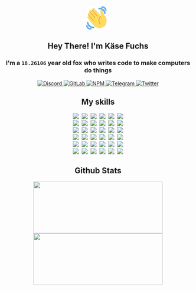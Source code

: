 <div><p align=center><img src=./resources/images/wave.gif width=64px height=64px></p><h2 align=center>Hey There! I'm Käse Fuchs</h2><h3 align=center>I'm a <code>18.26106</code> year old fox who writes code to make computers do things</h3><p align=center><a href=https://discord.com/users/507526681125322772><img alt=Discord src="https://img.shields.io/badge/Discord-5865F2?logo=discord&logoColor=white&style=flat-square#9f422f5529f4150ea7fd83e194ce9198"> </a><a href=https://gitlab.com/kasefuchs><img alt=GitLab src="https://img.shields.io/badge/GitLab-330F63?logo=gitlab&logoColor=white&style=flat-square#9f422f5529f4150ea7fd83e194ce9198"> </a><a href=https://npmjs.com/~kasefuchs><img alt=NPM src="https://img.shields.io/badge/NPM-CB3837?logo=npm&logoColor=white&style=flat-square#9f422f5529f4150ea7fd83e194ce9198"> </a><a href=https://t.me/kasefuchs><img alt=Telegram src="https://img.shields.io/badge/Telegram-2CA5E0?logo=telegram&logoColor=white&style=flat-square#9f422f5529f4150ea7fd83e194ce9198"> </a><a href=https://twitter.com/kasefuchs><img alt=Twitter src="https://img.shields.io/badge/Twitter-1DA1F2?logo=twitter&logoColor=white&style=flat-square#9f422f5529f4150ea7fd83e194ce9198"></a></p><h2 align=center>My skills</h2><p align=center><a href=https://aws.amazon.com/ ><picture><source srcset="https://skillicons.dev/icons?i=aws&theme=dark#9f422f5529f4150ea7fd83e194ce9198" media="(prefers-color-scheme: dark)"><source srcset="https://skillicons.dev/icons?i=aws&theme=light#9f422f5529f4150ea7fd83e194ce9198" media="(prefers-color-scheme: light), (prefers-color-scheme: no-preference)"><img src="https://skillicons.dev/icons?i=aws&theme=light#9f422f5529f4150ea7fd83e194ce9198"></picture></a>&nbsp;&nbsp;<a href=https://en.wikipedia.org/wiki/Bash_(Unix_shell)><picture><source srcset="https://skillicons.dev/icons?i=bash&theme=dark#9f422f5529f4150ea7fd83e194ce9198" media="(prefers-color-scheme: dark)"><source srcset="https://skillicons.dev/icons?i=bash&theme=light#9f422f5529f4150ea7fd83e194ce9198" media="(prefers-color-scheme: light), (prefers-color-scheme: no-preference)"><img src="https://skillicons.dev/icons?i=bash&theme=light#9f422f5529f4150ea7fd83e194ce9198"></picture></a>&nbsp;&nbsp;<a href=https://discord.com/developers/docs><picture><source srcset="https://skillicons.dev/icons?i=bots&theme=dark#9f422f5529f4150ea7fd83e194ce9198" media="(prefers-color-scheme: dark)"><source srcset="https://skillicons.dev/icons?i=bots&theme=light#9f422f5529f4150ea7fd83e194ce9198" media="(prefers-color-scheme: light), (prefers-color-scheme: no-preference)"><img src="https://skillicons.dev/icons?i=bots&theme=light#9f422f5529f4150ea7fd83e194ce9198"></picture></a>&nbsp;&nbsp;<a href=https://www.cloudflare.com/ ><picture><source srcset="https://skillicons.dev/icons?i=cloudflare&theme=dark#9f422f5529f4150ea7fd83e194ce9198" media="(prefers-color-scheme: dark)"><source srcset="https://skillicons.dev/icons?i=cloudflare&theme=light#9f422f5529f4150ea7fd83e194ce9198" media="(prefers-color-scheme: light), (prefers-color-scheme: no-preference)"><img src="https://skillicons.dev/icons?i=cloudflare&theme=light#9f422f5529f4150ea7fd83e194ce9198"></picture></a>&nbsp;&nbsp;<a href=https://en.wikipedia.org/wiki/CSS><picture><source srcset="https://skillicons.dev/icons?i=css&theme=dark#9f422f5529f4150ea7fd83e194ce9198" media="(prefers-color-scheme: dark)"><source srcset="https://skillicons.dev/icons?i=css&theme=light#9f422f5529f4150ea7fd83e194ce9198" media="(prefers-color-scheme: light), (prefers-color-scheme: no-preference)"><img src="https://skillicons.dev/icons?i=css&theme=light#9f422f5529f4150ea7fd83e194ce9198"></picture></a>&nbsp;&nbsp;<a href=https://www.docker.com/ ><picture><source srcset="https://skillicons.dev/icons?i=docker&theme=dark#9f422f5529f4150ea7fd83e194ce9198" media="(prefers-color-scheme: dark)"><source srcset="https://skillicons.dev/icons?i=docker&theme=light#9f422f5529f4150ea7fd83e194ce9198" media="(prefers-color-scheme: light), (prefers-color-scheme: no-preference)"><img src="https://skillicons.dev/icons?i=docker&theme=light#9f422f5529f4150ea7fd83e194ce9198"></picture></a><br><a href=https://www.electronjs.org/ ><picture><source srcset="https://skillicons.dev/icons?i=electron&theme=dark#9f422f5529f4150ea7fd83e194ce9198" media="(prefers-color-scheme: dark)"><source srcset="https://skillicons.dev/icons?i=electron&theme=light#9f422f5529f4150ea7fd83e194ce9198" media="(prefers-color-scheme: light), (prefers-color-scheme: no-preference)"><img src="https://skillicons.dev/icons?i=electron&theme=light#9f422f5529f4150ea7fd83e194ce9198"></picture></a>&nbsp;&nbsp;<a href=https://expressjs.com/ ><picture><source srcset="https://skillicons.dev/icons?i=express&theme=dark#9f422f5529f4150ea7fd83e194ce9198" media="(prefers-color-scheme: dark)"><source srcset="https://skillicons.dev/icons?i=express&theme=light#9f422f5529f4150ea7fd83e194ce9198" media="(prefers-color-scheme: light), (prefers-color-scheme: no-preference)"><img src="https://skillicons.dev/icons?i=express&theme=light#9f422f5529f4150ea7fd83e194ce9198"></picture></a>&nbsp;&nbsp;<a href=https://www.figma.com/ ><picture><source srcset="https://skillicons.dev/icons?i=figma&theme=dark#9f422f5529f4150ea7fd83e194ce9198" media="(prefers-color-scheme: dark)"><source srcset="https://skillicons.dev/icons?i=figma&theme=light#9f422f5529f4150ea7fd83e194ce9198" media="(prefers-color-scheme: light), (prefers-color-scheme: no-preference)"><img src="https://skillicons.dev/icons?i=figma&theme=light#9f422f5529f4150ea7fd83e194ce9198"></picture></a>&nbsp;&nbsp;<a href=https://firebase.google.com/ ><picture><source srcset="https://skillicons.dev/icons?i=firebase&theme=dark#9f422f5529f4150ea7fd83e194ce9198" media="(prefers-color-scheme: dark)"><source srcset="https://skillicons.dev/icons?i=firebase&theme=light#9f422f5529f4150ea7fd83e194ce9198" media="(prefers-color-scheme: light), (prefers-color-scheme: no-preference)"><img src="https://skillicons.dev/icons?i=firebase&theme=light#9f422f5529f4150ea7fd83e194ce9198"></picture></a>&nbsp;&nbsp;<a href=https://flask.palletsprojects.com/ ><picture><source srcset="https://skillicons.dev/icons?i=flask&theme=dark#9f422f5529f4150ea7fd83e194ce9198" media="(prefers-color-scheme: dark)"><source srcset="https://skillicons.dev/icons?i=flask&theme=light#9f422f5529f4150ea7fd83e194ce9198" media="(prefers-color-scheme: light), (prefers-color-scheme: no-preference)"><img src="https://skillicons.dev/icons?i=flask&theme=light#9f422f5529f4150ea7fd83e194ce9198"></picture></a>&nbsp;&nbsp;<a href=https://cloud.google.com/ ><picture><source srcset="https://skillicons.dev/icons?i=gcp&theme=dark#9f422f5529f4150ea7fd83e194ce9198" media="(prefers-color-scheme: dark)"><source srcset="https://skillicons.dev/icons?i=gcp&theme=light#9f422f5529f4150ea7fd83e194ce9198" media="(prefers-color-scheme: light), (prefers-color-scheme: no-preference)"><img src="https://skillicons.dev/icons?i=gcp&theme=light#9f422f5529f4150ea7fd83e194ce9198"></picture></a><br><a href=https://git-scm.com/ ><picture><source srcset="https://skillicons.dev/icons?i=git&theme=dark#9f422f5529f4150ea7fd83e194ce9198" media="(prefers-color-scheme: dark)"><source srcset="https://skillicons.dev/icons?i=git&theme=light#9f422f5529f4150ea7fd83e194ce9198" media="(prefers-color-scheme: light), (prefers-color-scheme: no-preference)"><img src="https://skillicons.dev/icons?i=git&theme=light#9f422f5529f4150ea7fd83e194ce9198"></picture></a>&nbsp;&nbsp;<a href=https://github.com/ ><picture><source srcset="https://skillicons.dev/icons?i=github&theme=dark#9f422f5529f4150ea7fd83e194ce9198" media="(prefers-color-scheme: dark)"><source srcset="https://skillicons.dev/icons?i=github&theme=light#9f422f5529f4150ea7fd83e194ce9198" media="(prefers-color-scheme: light), (prefers-color-scheme: no-preference)"><img src="https://skillicons.dev/icons?i=github&theme=light#9f422f5529f4150ea7fd83e194ce9198"></picture></a>&nbsp;&nbsp;<a href=https://gitlab.com/ ><picture><source srcset="https://skillicons.dev/icons?i=gitlab&theme=dark#9f422f5529f4150ea7fd83e194ce9198" media="(prefers-color-scheme: dark)"><source srcset="https://skillicons.dev/icons?i=gitlab&theme=light#9f422f5529f4150ea7fd83e194ce9198" media="(prefers-color-scheme: light), (prefers-color-scheme: no-preference)"><img src="https://skillicons.dev/icons?i=gitlab&theme=light#9f422f5529f4150ea7fd83e194ce9198"></picture></a>&nbsp;&nbsp;<a href=https://www.heroku.com/ ><picture><source srcset="https://skillicons.dev/icons?i=heroku&theme=dark#9f422f5529f4150ea7fd83e194ce9198" media="(prefers-color-scheme: dark)"><source srcset="https://skillicons.dev/icons?i=heroku&theme=light#9f422f5529f4150ea7fd83e194ce9198" media="(prefers-color-scheme: light), (prefers-color-scheme: no-preference)"><img src="https://skillicons.dev/icons?i=heroku&theme=light#9f422f5529f4150ea7fd83e194ce9198"></picture></a>&nbsp;&nbsp;<a href=https://en.wikipedia.org/wiki/HTML><picture><source srcset="https://skillicons.dev/icons?i=html&theme=dark#9f422f5529f4150ea7fd83e194ce9198" media="(prefers-color-scheme: dark)"><source srcset="https://skillicons.dev/icons?i=html&theme=light#9f422f5529f4150ea7fd83e194ce9198" media="(prefers-color-scheme: light), (prefers-color-scheme: no-preference)"><img src="https://skillicons.dev/icons?i=html&theme=light#9f422f5529f4150ea7fd83e194ce9198"></picture></a>&nbsp;&nbsp;<a href=https://en.wikipedia.org/wiki/JavaScript><picture><source srcset="https://skillicons.dev/icons?i=js&theme=dark#9f422f5529f4150ea7fd83e194ce9198" media="(prefers-color-scheme: dark)"><source srcset="https://skillicons.dev/icons?i=js&theme=light#9f422f5529f4150ea7fd83e194ce9198" media="(prefers-color-scheme: light), (prefers-color-scheme: no-preference)"><img src="https://skillicons.dev/icons?i=js&theme=light#9f422f5529f4150ea7fd83e194ce9198"></picture></a><br><a href=https://en.wikipedia.org/wiki/Linux><picture><source srcset="https://skillicons.dev/icons?i=linux&theme=dark#9f422f5529f4150ea7fd83e194ce9198" media="(prefers-color-scheme: dark)"><source srcset="https://skillicons.dev/icons?i=linux&theme=light#9f422f5529f4150ea7fd83e194ce9198" media="(prefers-color-scheme: light), (prefers-color-scheme: no-preference)"><img src="https://skillicons.dev/icons?i=linux&theme=light#9f422f5529f4150ea7fd83e194ce9198"></picture></a>&nbsp;&nbsp;<a href=https://mui.com/ ><picture><source srcset="https://skillicons.dev/icons?i=materialui&theme=dark#9f422f5529f4150ea7fd83e194ce9198" media="(prefers-color-scheme: dark)"><source srcset="https://skillicons.dev/icons?i=materialui&theme=light#9f422f5529f4150ea7fd83e194ce9198" media="(prefers-color-scheme: light), (prefers-color-scheme: no-preference)"><img src="https://skillicons.dev/icons?i=materialui&theme=light#9f422f5529f4150ea7fd83e194ce9198"></picture></a>&nbsp;&nbsp;<a href=https://en.wikipedia.org/wiki/Markdown><picture><source srcset="https://skillicons.dev/icons?i=md&theme=dark#9f422f5529f4150ea7fd83e194ce9198" media="(prefers-color-scheme: dark)"><source srcset="https://skillicons.dev/icons?i=md&theme=light#9f422f5529f4150ea7fd83e194ce9198" media="(prefers-color-scheme: light), (prefers-color-scheme: no-preference)"><img src="https://skillicons.dev/icons?i=md&theme=light#9f422f5529f4150ea7fd83e194ce9198"></picture></a>&nbsp;&nbsp;<a href=https://www.mongodb.com/ ><picture><source srcset="https://skillicons.dev/icons?i=mongodb&theme=dark#9f422f5529f4150ea7fd83e194ce9198" media="(prefers-color-scheme: dark)"><source srcset="https://skillicons.dev/icons?i=mongodb&theme=light#9f422f5529f4150ea7fd83e194ce9198" media="(prefers-color-scheme: light), (prefers-color-scheme: no-preference)"><img src="https://skillicons.dev/icons?i=mongodb&theme=light#9f422f5529f4150ea7fd83e194ce9198"></picture></a>&nbsp;&nbsp;<a href=https://www.mysql.com/ ><picture><source srcset="https://skillicons.dev/icons?i=mysql&theme=dark#9f422f5529f4150ea7fd83e194ce9198" media="(prefers-color-scheme: dark)"><source srcset="https://skillicons.dev/icons?i=mysql&theme=light#9f422f5529f4150ea7fd83e194ce9198" media="(prefers-color-scheme: light), (prefers-color-scheme: no-preference)"><img src="https://skillicons.dev/icons?i=mysql&theme=light#9f422f5529f4150ea7fd83e194ce9198"></picture></a>&nbsp;&nbsp;<a href=https://nextjs.org/ ><picture><source srcset="https://skillicons.dev/icons?i=nextjs&theme=dark#9f422f5529f4150ea7fd83e194ce9198" media="(prefers-color-scheme: dark)"><source srcset="https://skillicons.dev/icons?i=nextjs&theme=light#9f422f5529f4150ea7fd83e194ce9198" media="(prefers-color-scheme: light), (prefers-color-scheme: no-preference)"><img src="https://skillicons.dev/icons?i=nextjs&theme=light#9f422f5529f4150ea7fd83e194ce9198"></picture></a><br><a href=https://nodejs.org/en/ ><picture><source srcset="https://skillicons.dev/icons?i=nodejs&theme=dark#9f422f5529f4150ea7fd83e194ce9198" media="(prefers-color-scheme: dark)"><source srcset="https://skillicons.dev/icons?i=nodejs&theme=light#9f422f5529f4150ea7fd83e194ce9198" media="(prefers-color-scheme: light), (prefers-color-scheme: no-preference)"><img src="https://skillicons.dev/icons?i=nodejs&theme=light#9f422f5529f4150ea7fd83e194ce9198"></picture></a>&nbsp;&nbsp;<a href=https://www.postgresql.org/ ><picture><source srcset="https://skillicons.dev/icons?i=postgres&theme=dark#9f422f5529f4150ea7fd83e194ce9198" media="(prefers-color-scheme: dark)"><source srcset="https://skillicons.dev/icons?i=postgres&theme=light#9f422f5529f4150ea7fd83e194ce9198" media="(prefers-color-scheme: light), (prefers-color-scheme: no-preference)"><img src="https://skillicons.dev/icons?i=postgres&theme=light#9f422f5529f4150ea7fd83e194ce9198"></picture></a>&nbsp;&nbsp;<a href=https://learn.microsoft.com/en-us/powershell/ ><picture><source srcset="https://skillicons.dev/icons?i=powershell&theme=dark#9f422f5529f4150ea7fd83e194ce9198" media="(prefers-color-scheme: dark)"><source srcset="https://skillicons.dev/icons?i=powershell&theme=light#9f422f5529f4150ea7fd83e194ce9198" media="(prefers-color-scheme: light), (prefers-color-scheme: no-preference)"><img src="https://skillicons.dev/icons?i=powershell&theme=light#9f422f5529f4150ea7fd83e194ce9198"></picture></a>&nbsp;&nbsp;<a href=https://www.python.org/ ><picture><source srcset="https://skillicons.dev/icons?i=py&theme=dark#9f422f5529f4150ea7fd83e194ce9198" media="(prefers-color-scheme: dark)"><source srcset="https://skillicons.dev/icons?i=py&theme=light#9f422f5529f4150ea7fd83e194ce9198" media="(prefers-color-scheme: light), (prefers-color-scheme: no-preference)"><img src="https://skillicons.dev/icons?i=py&theme=light#9f422f5529f4150ea7fd83e194ce9198"></picture></a>&nbsp;&nbsp;<a href=https://www.raspberrypi.org/ ><picture><source srcset="https://skillicons.dev/icons?i=raspberrypi&theme=dark#9f422f5529f4150ea7fd83e194ce9198" media="(prefers-color-scheme: dark)"><source srcset="https://skillicons.dev/icons?i=raspberrypi&theme=light#9f422f5529f4150ea7fd83e194ce9198" media="(prefers-color-scheme: light), (prefers-color-scheme: no-preference)"><img src="https://skillicons.dev/icons?i=raspberrypi&theme=light#9f422f5529f4150ea7fd83e194ce9198"></picture></a>&nbsp;&nbsp;<a href=https://reactjs.org/ ><picture><source srcset="https://skillicons.dev/icons?i=react&theme=dark#9f422f5529f4150ea7fd83e194ce9198" media="(prefers-color-scheme: dark)"><source srcset="https://skillicons.dev/icons?i=react&theme=light#9f422f5529f4150ea7fd83e194ce9198" media="(prefers-color-scheme: light), (prefers-color-scheme: no-preference)"><img src="https://skillicons.dev/icons?i=react&theme=light#9f422f5529f4150ea7fd83e194ce9198"></picture></a><br><a href=https://redux.js.org/ ><picture><source srcset="https://skillicons.dev/icons?i=redux&theme=dark#9f422f5529f4150ea7fd83e194ce9198" media="(prefers-color-scheme: dark)"><source srcset="https://skillicons.dev/icons?i=redux&theme=light#9f422f5529f4150ea7fd83e194ce9198" media="(prefers-color-scheme: light), (prefers-color-scheme: no-preference)"><img src="https://skillicons.dev/icons?i=redux&theme=light#9f422f5529f4150ea7fd83e194ce9198"></picture></a>&nbsp;&nbsp;<a href=https://en.wikipedia.org/wiki/Regular_expression><picture><source srcset="https://skillicons.dev/icons?i=regex&theme=dark#9f422f5529f4150ea7fd83e194ce9198" media="(prefers-color-scheme: dark)"><source srcset="https://skillicons.dev/icons?i=regex&theme=light#9f422f5529f4150ea7fd83e194ce9198" media="(prefers-color-scheme: light), (prefers-color-scheme: no-preference)"><img src="https://skillicons.dev/icons?i=regex&theme=light#9f422f5529f4150ea7fd83e194ce9198"></picture></a>&nbsp;&nbsp;<a href=https://en.wikipedia.org/wiki/Sass_(stylesheet_language)><picture><source srcset="https://skillicons.dev/icons?i=sass&theme=dark#9f422f5529f4150ea7fd83e194ce9198" media="(prefers-color-scheme: dark)"><source srcset="https://skillicons.dev/icons?i=sass&theme=light#9f422f5529f4150ea7fd83e194ce9198" media="(prefers-color-scheme: light), (prefers-color-scheme: no-preference)"><img src="https://skillicons.dev/icons?i=sass&theme=light#9f422f5529f4150ea7fd83e194ce9198"></picture></a>&nbsp;&nbsp;<a href=https://www.typescriptlang.org/ ><picture><source srcset="https://skillicons.dev/icons?i=ts&theme=dark#9f422f5529f4150ea7fd83e194ce9198" media="(prefers-color-scheme: dark)"><source srcset="https://skillicons.dev/icons?i=ts&theme=light#9f422f5529f4150ea7fd83e194ce9198" media="(prefers-color-scheme: light), (prefers-color-scheme: no-preference)"><img src="https://skillicons.dev/icons?i=ts&theme=light#9f422f5529f4150ea7fd83e194ce9198"></picture></a>&nbsp;&nbsp;<a href=https://unity.com/ ><picture><source srcset="https://skillicons.dev/icons?i=unity&theme=dark#9f422f5529f4150ea7fd83e194ce9198" media="(prefers-color-scheme: dark)"><source srcset="https://skillicons.dev/icons?i=unity&theme=light#9f422f5529f4150ea7fd83e194ce9198" media="(prefers-color-scheme: light), (prefers-color-scheme: no-preference)"><img src="https://skillicons.dev/icons?i=unity&theme=light#9f422f5529f4150ea7fd83e194ce9198"></picture></a>&nbsp;&nbsp;<a href=https://workers.cloudflare.com/ ><picture><source srcset="https://skillicons.dev/icons?i=workers&theme=dark#9f422f5529f4150ea7fd83e194ce9198" media="(prefers-color-scheme: dark)"><source srcset="https://skillicons.dev/icons?i=workers&theme=light#9f422f5529f4150ea7fd83e194ce9198" media="(prefers-color-scheme: light), (prefers-color-scheme: no-preference)"><img src="https://skillicons.dev/icons?i=workers&theme=light#9f422f5529f4150ea7fd83e194ce9198"></picture></a><br></p><h2 align=center>Github Stats</h2><p align=center><picture><source srcset="https://github-readme-stats-kasefuchs.vercel.app/api/?count_private=true&hide_border=true&hide_rank=true&line_height=20&hide_title=true&username=Kasefuchs&theme=dark#9f422f5529f4150ea7fd83e194ce9198" media="(prefers-color-scheme: dark)"><source srcset="https://github-readme-stats-kasefuchs.vercel.app/api/?count_private=true&hide_border=true&hide_rank=true&line_height=20&hide_title=true&username=Kasefuchs&theme=light#9f422f5529f4150ea7fd83e194ce9198" media="(prefers-color-scheme: light), (prefers-color-scheme: no-preference)"><img align=middle width=350 height=140 src="https://github-readme-stats-kasefuchs.vercel.app/api/?count_private=true&hide_border=true&hide_rank=true&line_height=20&hide_title=true&username=Kasefuchs&theme=light#9f422f5529f4150ea7fd83e194ce9198"></picture><picture><source srcset="https://github-readme-stats-kasefuchs.vercel.app/api/top-langs/?count_private=true&hide_border=true&layout=compact&username=Kasefuchs&theme=dark#9f422f5529f4150ea7fd83e194ce9198" media="(prefers-color-scheme: dark)"><source srcset="https://github-readme-stats-kasefuchs.vercel.app/api/top-langs/?count_private=true&hide_border=true&layout=compact&username=Kasefuchs&theme=light#9f422f5529f4150ea7fd83e194ce9198" media="(prefers-color-scheme: light), (prefers-color-scheme: no-preference)"><img align=middle width=350 height=140 src="https://github-readme-stats-kasefuchs.vercel.app/api/top-langs/?count_private=true&hide_border=true&layout=compact&username=Kasefuchs&theme=light#9f422f5529f4150ea7fd83e194ce9198"></picture></p><img src="https://hit.yhype.me/github/profile?user_id=64592097#9f422f5529f4150ea7fd83e194ce9198" alt=""></div>